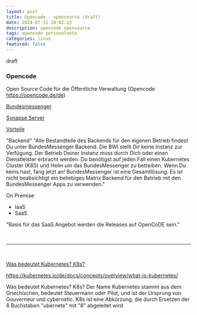 ```yaml
---
layout: post
title: Opencode - opensource (draft)
date: 2024-07-31 20:02:13
description: opencode opensource 
tags: opencode personalnote
categories: linux 
featured: false
---
```


draft

### Opencode

Open Source Code für die Öffentliche Verwaltung (Opencode https://opencode.de/de)

[Bundesmessenger]: https://gitlab.opencode.de/bwi/bundesmessenger/info "https://gitlab.opencode.de/bwi/bundesmessenger/info"
[Bundesmessenger]

[Synapse Server]: https://github.com/element-hq/synapse "https://github.com/element-hq/synapse"
[Synapse Server]

[Vorteile]: https://gitlab.opencode.de/bwi/bundesmessenger/info/-/blob/main/warum-bum.md "https://gitlab.opencode.de/bwi/bundesmessenger/info/-/blob/main/warum-bum.md"
[Vorteile]


"Backend"
"Alle Bestandteile des Backends für den eigenen Betrieb findest Du unter
BundesMessenger Backend.
Die BWI stellt Dir keine Instanz zur Verfügung. Der Betrieb Deiner Instanz muss
durch Dich oder einen Dienstleister erbracht werden.
Du benötigst auf jeden Fall einen Kubernetes Cluster (K8S) und Helm um das
BundesMessenger zu betreiben. Wenn Du keins hast, fang jetzt an!
BundesMessenger ist eine Gesamtlösung. Es ist nicht beabsichtigt ein beliebiges
Matrix Backend für den Betrieb mit den BundesMessenger Apps zu verwenden."

On Premise
- IaaS
- SaaS

"Basis für das SaaS Angebot werden die Releases auf OpenCoDE sein."


<br><hr><br>

[Was bedeutet Kubernetes? K8s?]: https://kubernetes.io/de/docs/concepts/overview/what-is-kubernetes/ "https://kubernetes.io/de/docs/concepts/overview/what-is-kubernetes/"
[Was bedeutet Kubernetes? K8s?]

https://kubernetes.io/de/docs/concepts/overview/what-is-kubernetes/

Was bedeutet Kubernetes? K8s?
Der Name Kubernetes stammt aus dem Griechischen, bedeutet Steuermann oder Pilot, und ist der Ursprung von 
Gouverneur und cybernetic. K8s ist eine Abkürzung, die durch Ersetzen der 8 Buchstaben "ubernete" mit "8" abgeleitet wird
